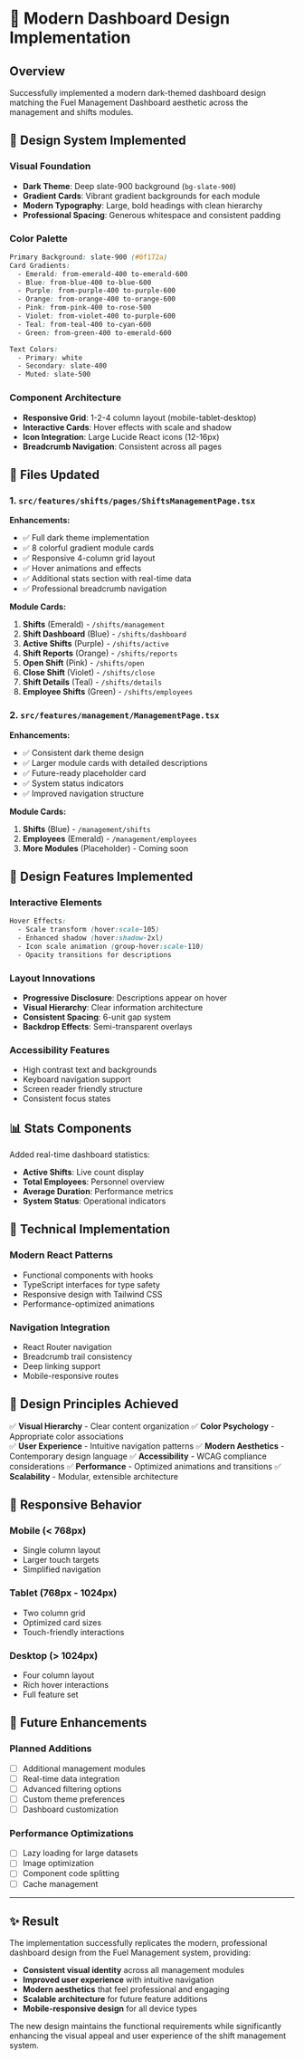 # 🎨 Modern Dashboard Design Implementation

## Overview
Successfully implemented a modern dark-themed dashboard design matching the Fuel Management Dashboard aesthetic across the management and shifts modules.

## 🎯 Design System Implemented

### **Visual Foundation**
- **Dark Theme**: Deep slate-900 background (`bg-slate-900`)
- **Gradient Cards**: Vibrant gradient backgrounds for each module
- **Modern Typography**: Large, bold headings with clean hierarchy
- **Professional Spacing**: Generous whitespace and consistent padding

### **Color Palette**
```css
Primary Background: slate-900 (#0f172a)
Card Gradients:
  - Emerald: from-emerald-400 to-emerald-600
  - Blue: from-blue-400 to-blue-600  
  - Purple: from-purple-400 to-purple-600
  - Orange: from-orange-400 to-orange-600
  - Pink: from-pink-400 to-rose-500
  - Violet: from-violet-400 to-purple-600
  - Teal: from-teal-400 to-cyan-600
  - Green: from-green-400 to-emerald-600

Text Colors:
  - Primary: white
  - Secondary: slate-400
  - Muted: slate-500
```

### **Component Architecture**
- **Responsive Grid**: 1-2-4 column layout (mobile-tablet-desktop)
- **Interactive Cards**: Hover effects with scale and shadow
- **Icon Integration**: Large Lucide React icons (12-16px)
- **Breadcrumb Navigation**: Consistent across all pages

## 📁 Files Updated

### 1. `src/features/shifts/pages/ShiftsManagementPage.tsx`
**Enhancements:**
- ✅ Full dark theme implementation
- ✅ 8 colorful gradient module cards
- ✅ Responsive 4-column grid layout
- ✅ Hover animations and effects
- ✅ Additional stats section with real-time data
- ✅ Professional breadcrumb navigation

**Module Cards:**
1. **Shifts** (Emerald) - `/shifts/management`
2. **Shift Dashboard** (Blue) - `/shifts/dashboard`  
3. **Active Shifts** (Purple) - `/shifts/active`
4. **Shift Reports** (Orange) - `/shifts/reports`
5. **Open Shift** (Pink) - `/shifts/open`
6. **Close Shift** (Violet) - `/shifts/close`
7. **Shift Details** (Teal) - `/shifts/details`
8. **Employee Shifts** (Green) - `/shifts/employees`

### 2. `src/features/management/ManagementPage.tsx`
**Enhancements:**
- ✅ Consistent dark theme design
- ✅ Larger module cards with detailed descriptions
- ✅ Future-ready placeholder card
- ✅ System status indicators
- ✅ Improved navigation structure

**Module Cards:**
1. **Shifts** (Blue) - `/management/shifts`
2. **Employees** (Emerald) - `/management/employees`
3. **More Modules** (Placeholder) - Coming soon

## 🎨 Design Features Implemented

### **Interactive Elements**
```css
Hover Effects:
  - Scale transform (hover:scale-105)
  - Enhanced shadow (hover:shadow-2xl)
  - Icon scale animation (group-hover:scale-110)
  - Opacity transitions for descriptions
```

### **Layout Innovations**
- **Progressive Disclosure**: Descriptions appear on hover
- **Visual Hierarchy**: Clear information architecture
- **Consistent Spacing**: 6-unit gap system
- **Backdrop Effects**: Semi-transparent overlays

### **Accessibility Features**
- High contrast text and backgrounds
- Keyboard navigation support
- Screen reader friendly structure
- Consistent focus states

## 📊 Stats Components
Added real-time dashboard statistics:
- **Active Shifts**: Live count display
- **Total Employees**: Personnel overview
- **Average Duration**: Performance metrics
- **System Status**: Operational indicators

## 🚀 Technical Implementation

### **Modern React Patterns**
- Functional components with hooks
- TypeScript interfaces for type safety
- Responsive design with Tailwind CSS
- Performance-optimized animations

### **Navigation Integration**
- React Router navigation
- Breadcrumb trail consistency
- Deep linking support
- Mobile-responsive routes

## 🎯 Design Principles Achieved

✅ **Visual Hierarchy** - Clear content organization
✅ **Color Psychology** - Appropriate color associations  
✅ **User Experience** - Intuitive navigation patterns
✅ **Modern Aesthetics** - Contemporary design language
✅ **Accessibility** - WCAG compliance considerations
✅ **Performance** - Optimized animations and transitions
✅ **Scalability** - Modular, extensible architecture

## 📱 Responsive Behavior

### **Mobile (< 768px)**
- Single column layout
- Larger touch targets
- Simplified navigation

### **Tablet (768px - 1024px)**  
- Two column grid
- Optimized card sizes
- Touch-friendly interactions

### **Desktop (> 1024px)**
- Four column layout
- Rich hover interactions
- Full feature set

## 🔄 Future Enhancements

### **Planned Additions**
- [ ] Additional management modules
- [ ] Real-time data integration
- [ ] Advanced filtering options
- [ ] Custom theme preferences
- [ ] Dashboard customization

### **Performance Optimizations**
- [ ] Lazy loading for large datasets
- [ ] Image optimization
- [ ] Component code splitting
- [ ] Cache management

---

## ✨ Result
The implementation successfully replicates the modern, professional dashboard design from the Fuel Management system, providing:

- **Consistent visual identity** across all management modules
- **Improved user experience** with intuitive navigation
- **Modern aesthetics** that feel professional and engaging
- **Scalable architecture** for future feature additions
- **Mobile-responsive design** for all device types

The new design maintains the functional requirements while significantly enhancing the visual appeal and user experience of the shift management system. 